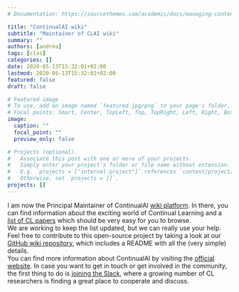 ```yaml
---
# Documentation: https://sourcethemes.com/academic/docs/managing-content/

title: "ContinualAI wiki"
subtitle: "Maintainer of CLAI wiki"
summary: ""
authors: [andrea]
tags: [clai]
categories: []
date: 2020-05-13T15:32:01+02:00
lastmod: 2020-05-13T15:32:01+02:00
featured: false
draft: false

# Featured image
# To use, add an image named `featured.jpg/png` to your page's folder.
# Focal points: Smart, Center, TopLeft, Top, TopRight, Left, Right, BottomLeft, Bottom, BottomRight.
image:
  caption: ""
  focal_point: ""
  preview_only: false

# Projects (optional).
#   Associate this post with one or more of your projects.
#   Simply enter your project's folder or file name without extension.
#   E.g. `projects = ["internal-project"]` references `content/project/deep-learning/index.md`.
#   Otherwise, set `projects = []`.
projects: []
---
```

I am now the Principal Maintainer of ContinualAI [wiki platform](https://wiki.continualai.org/index.html). In there, you can find information about the exciting world of Continual Learning and a [list of CL papers](https://wiki.continualai.org/research.html) which should be very easy for you to browse.  
We are working to keep the list updated, but we can really use your help. Feel free to contribute to this open-source project by taking a look at our [GitHub wiki repository](https://github.com/ContinualAI/wiki), which includes a README with all the (very simple) details.  
You can find more information about ContinualAI by visiting the [official website](https://www.continualai.org/). In case you want to get in touch or get involved in the community, the first thing to do is [joining the Slack](https://continualai.herokuapp.com/), where a growing number of CL researchers is finding a great place to cooperate and discuss.
